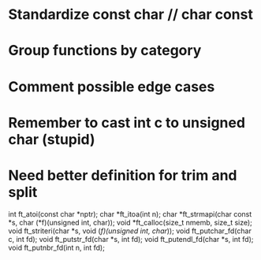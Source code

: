 # Standardize const char // char const

# Group functions by category

# Comment possible edge cases

# Remember to cast int c to unsigned char (stupid)

# Need better definition for trim and split



int		ft_atoi(const char *nptr);
char	*ft_itoa(int n);
char	*ft_strmapi(char const *s, char (*f)(unsigned int, char));
void	*ft_calloc(size_t nmemb, size_t size);
void	ft_striteri(char *s, void (*f)(unsigned int, char*));
void	ft_putchar_fd(char c, int fd);
void	ft_putstr_fd(char *s, int fd);
void	ft_putendl_fd(char *s, int fd);
void	ft_putnbr_fd(int n, int fd);